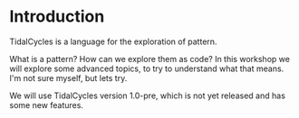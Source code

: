
# Introduction

TidalCycles is a language for the exploration of pattern.

What is a pattern? How can we explore them as code? In this workshop
we will explore some advanced topics, to try to understand what that
means. I'm not sure myself, but lets try.

We will use TidalCycles version 1.0-pre, which is not yet released and
has some new features.
